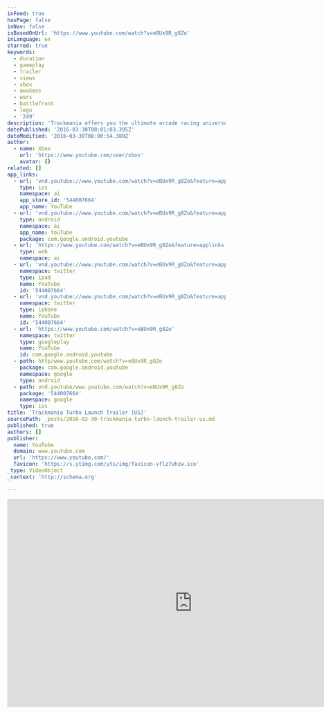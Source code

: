 ```yaml
---
inFeed: true
hasPage: false
inNav: false
isBasedOnUrl: 'https://www.youtube.com/watch?v=eBUx9R_g8Zo'
inLanguage: en
starred: true
keywords:
  - duration
  - gameplay
  - trailer
  - views
  - xbox
  - awakens
  - wars
  - battlefront
  - lego
  - '249'
description: 'Trackmania offers you the ultimate arcade racing universe where everything is about reaching the perfect racing time. Test your skills in over 200 tracks, experience immediate fun by challenging your friends at home (offline splitscreen) or online. The competition lasts forever: design and share your own tracks with other players in the Trackbuilder!'
datePublished: '2016-03-30T08:01:03.395Z'
dateModified: '2016-03-30T08:00:54.389Z'
author:
  - name: Xbox
    url: 'https://www.youtube.com/user/xbox'
    avatar: {}
related: []
app_links:
  - url: 'vnd.youtube://www.youtube.com/watch?v=eBUx9R_g8Zo&feature=applinks'
    type: ios
    namespace: ai
    app_store_id: '544007664'
    app_name: YouTube
  - url: 'vnd.youtube://www.youtube.com/watch?v=eBUx9R_g8Zo&feature=applinks'
    type: android
    namespace: ai
    app_name: YouTube
    package: com.google.android.youtube
  - url: 'https://www.youtube.com/watch?v=eBUx9R_g8Zo&feature=applinks'
    type: web
    namespace: ai
  - url: 'vnd.youtube://www.youtube.com/watch?v=eBUx9R_g8Zo&feature=applinks'
    namespace: twitter
    type: ipad
    name: YouTube
    id: '544007664'
  - url: 'vnd.youtube://www.youtube.com/watch?v=eBUx9R_g8Zo&feature=applinks'
    namespace: twitter
    type: iphone
    name: YouTube
    id: '544007664'
  - url: 'https://www.youtube.com/watch?v=eBUx9R_g8Zo'
    namespace: twitter
    type: googleplay
    name: YouTube
    id: com.google.android.youtube
  - path: http/www.youtube.com/watch?v=eBUx9R_g8Zo
    package: com.google.android.youtube
    namespace: google
    type: android
  - path: vnd.youtube/www.youtube.com/watch?v=eBUx9R_g8Zo
    package: '544007664'
    namespace: google
    type: ios
title: 'Trackmania Turbo Launch Trailer [US]'
sourcePath: _posts/2016-03-30-trackmania-turbo-launch-trailer-us.md
published: true
authors: []
publisher:
  name: YouTube
  domain: www.youtube.com
  url: 'https://www.youtube.com/'
  favicon: 'https://s.ytimg.com/yts/img/favicon-vflz7uhzw.ico'
_type: VideoObject
_context: 'http://schema.org'

---
```

<iframe src="https://cdn.embedly.com/widgets/media.html?src=https%3A%2F%2Fwww.youtube.com%2Fembed%2FeBUx9R_g8Zo%3Ffeature%3Doembed&amp;url=https%3A%2F%2Fwww.youtube.com%2Fwatch%3Fv%3DeBUx9R_g8Zo&amp;image=https%3A%2F%2Fi.ytimg.com%2Fvi%2FeBUx9R_g8Zo%2Fhqdefault.jpg&amp;key=b7d04c9b404c499eba89ee7072e1c4f7&amp;type=text%2Fhtml&amp;schema=youtube" width="854" height="480" scrolling="no" frameborder="0" allowfullscreen="allowfullscreen" style=""></iframe>